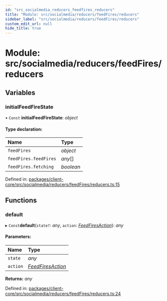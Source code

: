 ```yaml
---
id: "src_socialmedia_reducers_feedfires_reducers"
title: "Module: src/socialmedia/reducers/feedFires/reducers"
sidebar_label: "src/socialmedia/reducers/feedFires/reducers"
custom_edit_url: null
hide_title: true
---
```


# Module: src/socialmedia/reducers/feedFires/reducers

## Variables

### initialFeedFireState

• `Const` **initialFeedFireState**: *object*

#### Type declaration:

| Name | Type |
| :------ | :------ |
| `feedFires` | *object* |
| `feedFires.feedFires` | *any*[] |
| `feedFires.fetching` | *boolean* |

Defined in: [packages/client-core/src/socialmedia/reducers/feedFires/reducers.ts:15](https://github.com/xr3ngine/xr3ngine/blob/2d83606b6/packages/client-core/src/socialmedia/reducers/feedFires/reducers.ts#L15)

## Functions

### default

▸ `Const`**default**(`state?`: *any*, `action`: [*FeedFiresAction*](src_socialmedia_reducers_feedfires_actions.md#feedfiresaction)): *any*

#### Parameters:

| Name | Type |
| :------ | :------ |
| `state` | *any* |
| `action` | [*FeedFiresAction*](src_socialmedia_reducers_feedfires_actions.md#feedfiresaction) |

**Returns:** *any*

Defined in: [packages/client-core/src/socialmedia/reducers/feedFires/reducers.ts:24](https://github.com/xr3ngine/xr3ngine/blob/2d83606b6/packages/client-core/src/socialmedia/reducers/feedFires/reducers.ts#L24)

